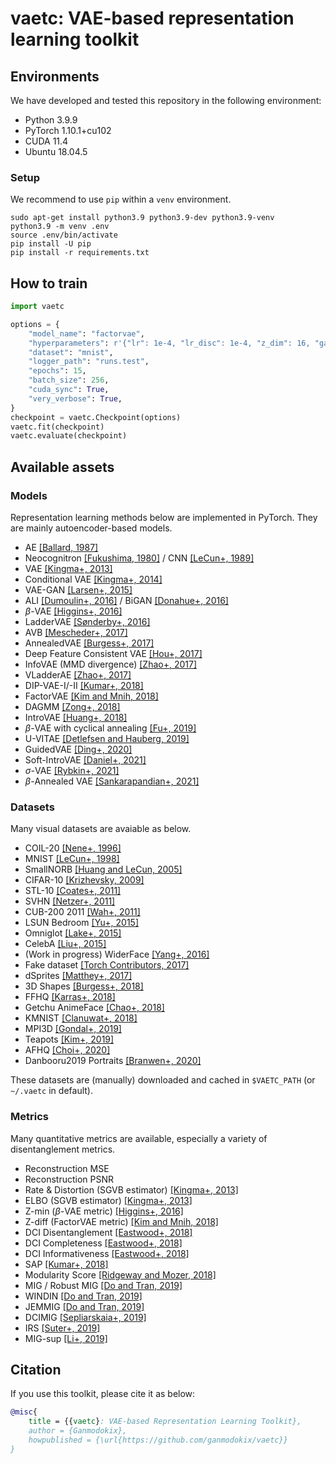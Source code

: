 # vaetc: VAE-based representation learning toolkit

## Environments
We have developed and tested this repository in the following environment:
- Python 3.9.9
- PyTorch 1.10.1+cu102
- CUDA 11.4
- Ubuntu 18.04.5

### Setup
We recommend to use `pip` within a `venv` environment.
```
sudo apt-get install python3.9 python3.9-dev python3.9-venv
python3.9 -m venv .env
source .env/bin/activate
pip install -U pip
pip install -r requirements.txt
```

## How to train
```python
import vaetc

options = {
    "model_name": "factorvae",
    "hyperparameters": r'{"lr": 1e-4, "lr_disc": 1e-4, "z_dim": 16, "gamma": 6}',
    "dataset": "mnist",
    "logger_path": "runs.test",
    "epochs": 15,
    "batch_size": 256,
    "cuda_sync": True,
    "very_verbose": True,
}
checkpoint = vaetc.Checkpoint(options)
vaetc.fit(checkpoint)
vaetc.evaluate(checkpoint)
```

## Available assets

### Models
Representation learning methods below are implemented in PyTorch. They are mainly autoencoder-based models.
- AE [[Ballard, 1987]](https://www.aaai.org/Library/AAAI/1987/aaai87-050.php)
- Neocognitron [[Fukushima, 1980]](https://link.springer.com/article/10.1007/BF00344251) / CNN [[LeCun+, 1989]](https://ieeexplore.ieee.org/document/6795724)
- VAE [[Kingma+, 2013]](https://openreview.net/forum?id=33X9fd2-9FyZd)
- Conditional VAE [[Kingma+, 2014]](https://papers.nips.cc/paper/2014/hash/d523773c6b194f37b938d340d5d02232-Abstract.html)
- VAE-GAN [[Larsen+, 2015]](https://arxiv.org/abs/1512.09300)
- ALI [[Dumoulin+, 2016]](https://openreview.net/forum?id=B1ElR4cgg) / BiGAN [[Donahue+, 2016]](https://arxiv.org/abs/1605.09782v7)
- $\beta$-VAE [[Higgins+, 2016]](https://openreview.net/forum?id=Sy2fzU9gl)
- LadderVAE [[Sønderby+, 2016]](https://arxiv.org/abs/1602.02282)
- AVB [[Mescheder+, 2017]](https://proceedings.mlr.press/v70/mescheder17a.html)
- AnnealedVAE [[Burgess+, 2017]](https://arxiv.org/abs/1804.03599)
- Deep Feature Consistent VAE [[Hou+, 2017]](https://ieeexplore.ieee.org/document/7926714)
- InfoVAE (MMD divergence) [[Zhao+, 2017]](https://arxiv.org/abs/1706.02262)
- VLadderAE [[Zhao+, 2017]](https://proceedings.mlr.press/v70/zhao17c.html)
- DIP-VAE-I/-II [[Kumar+, 2018]](https://openreview.net/forum?id=H1kG7GZAW)
- FactorVAE [[Kim and Mnih, 2018]](http://proceedings.mlr.press/v80/kim18b.html)
- DAGMM [[Zong+, 2018]](https://openreview.net/forum?id=BJJLHbb0-)
- IntroVAE [[Huang+, 2018]](https://proceedings.neurips.cc/paper/2018/hash/093f65e080a295f8076b1c5722a46aa2-Abstract.html)
- $\beta$-VAE with cyclical annealing [[Fu+, 2019]](https://arxiv.org/abs/1903.10145)
- U-VITAE [[Detlefsen and Hauberg, 2019]](https://proceedings.neurips.cc/paper/2019/hash/3493894fa4ea036cfc6433c3e2ee63b0-Abstract.html)
- GuidedVAE [[Ding+, 2020]](https://openaccess.thecvf.com/content_CVPR_2020/html/Ding_Guided_Variational_Autoencoder_for_Disentanglement_Learning_CVPR_2020_paper.html)
- Soft-IntroVAE [[Daniel+, 2021]](https://openaccess.thecvf.com/content/CVPR2021/html/Daniel_Soft-IntroVAE_Analyzing_and_Improving_the_Introspective_Variational_Autoencoder_CVPR_2021_paper.html)
- $\sigma$-VAE [[Rybkin+, 2021]](http://proceedings.mlr.press/v139/rybkin21a.html)
- $\beta$-Annealed VAE [[Sankarapandian+, 2021]](https://arxiv.org/abs/2107.10667)

### Datasets
Many visual datasets are avaiable as below.
- COIL-20 [[Nene+, 1996]](https://www.cs.columbia.edu/CAVE/software/softlib/coil-20.php)
- MNIST [[LeCun+, 1998]](http://yann.lecun.com/exdb/mnist/)
- SmallNORB [[Huang and LeCun, 2005]](https://cs.nyu.edu/~ylclab/data/norb-v1.0-small/)
- CIFAR-10 [[Krizhevsky, 2009]](https://www.cs.toronto.edu/~kriz/cifar.html)
- STL-10 [[Coates+, 2011]](https://cs.stanford.edu/~acoates/stl10)
- SVHN [[Netzer+, 2011]](http://ufldl.stanford.edu/housenumbers/)
- CUB-200 2011 [[Wah+, 2011]](http://www.vision.caltech.edu/visipedia/CUB-200-2011.html)
- LSUN Bedroom [[Yu+, 2015]](https://www.yf.io/p/lsun)
- Omniglot [[Lake+, 2015]](https://github.com/brendenlake/omniglot)
- CelebA [[Liu+, 2015]](https://mmlab.ie.cuhk.edu.hk/projects/CelebA.html)
- (Work in progress) WiderFace [[Yang+, 2016]](http://shuoyang1213.me/WIDERFACE/)
- Fake dataset [[Torch Contributors, 2017]](https://pytorch.org/vision/stable/generated/torchvision.datasets.FakeData.html#torchvision.datasets.FakeData)
- dSprites [[Matthey+, 2017]](https://github.com/deepmind/dsprites-dataset)
- 3D Shapes [[Burgess+, 2018]](https://github.com/deepmind/3d-shapes)
- FFHQ [[Karras+, 2018]](https://openaccess.thecvf.com/content_CVPR_2019/html/Karras_A_Style-Based_Generator_Architecture_for_Generative_Adversarial_Networks_CVPR_2019_paper.html)
- Getchu AnimeFace [[Chao+, 2018]](https://github.com/bchao1/Anime-Face-Dataset)
- KMNIST [[Clanuwat+, 2018]](http://codh.rois.ac.jp/kmnist/index.html.en)
- MPI3D [[Gondal+, 2019]](https://proceedings.neurips.cc/paper/2019/hash/d97d404b6119214e4a7018391195240a-Abstract.html)
- Teapots [[Kim+, 2019]](https://openaccess.thecvf.com/content_ICCV_2019/html/Kim_Bayes-Factor-VAE_Hierarchical_Bayesian_Deep_Auto-Encoder_Models_for_Factor_Disentanglement_ICCV_2019_paper.html)
- AFHQ [[Choi+, 2020]](https://openaccess.thecvf.com/content_CVPR_2020/html/Choi_StarGAN_v2_Diverse_Image_Synthesis_for_Multiple_Domains_CVPR_2020_paper.html)
- Danbooru2019 Portraits [[Branwen+, 2020]](https://www.gwern.net/Crops)

These datasets are (manually) downloaded and cached in `$VAETC_PATH` (or `~/.vaetc` in default).

### Metrics
Many quantitative metrics are available, especially a variety of disentanglement metrics.
- Reconstruction MSE
- Reconstruction PSNR
- Rate & Distortion (SGVB estimator) [[Kingma+, 2013]](https://openreview.net/forum?id=33X9fd2-9FyZd)
- ELBO (SGVB estimator) [[Kingma+, 2013]](https://openreview.net/forum?id=33X9fd2-9FyZd)
- Z-min ($\beta$-VAE metric) [[Higgins+, 2016]](https://openreview.net/forum?id=Sy2fzU9gl)
- Z-diff (FactorVAE metric) [[Kim and Mnih, 2018]](http://proceedings.mlr.press/v80/kim18b.html)
- DCI Disentanglement [[Eastwood+, 2018]](https://openreview.net/forum?id=By-7dz-AZ)
- DCI Completeness [[Eastwood+, 2018]](https://openreview.net/forum?id=By-7dz-AZ)
- DCI Informativeness [[Eastwood+, 2018]](https://openreview.net/forum?id=By-7dz-AZ)
- SAP [[Kumar+, 2018]](https://openreview.net/forum?id=H1kG7GZAW)
- Modularity Score [[Ridgeway and Mozer, 2018]](https://proceedings.neurips.cc/paper/2018/hash/2b24d495052a8ce66358eb576b8912c8-Abstract.html)
- MIG / Robust MIG [[Do and Tran, 2019]](https://openreview.net/forum?id=HJgK0h4Ywr)
- WINDIN [[Do and Tran, 2019]](https://openreview.net/forum?id=HJgK0h4Ywr)
- JEMMIG [[Do and Tran, 2019]](https://openreview.net/forum?id=HJgK0h4Ywr)
- DCIMIG [[Sepliarskaia+, 2019]](https://arxiv.org/abs/1910.05587)
- IRS [[Suter+, 2019]](http://proceedings.mlr.press/v97/suter19a.html)
- MIG-sup [[Li+, 2019]](https://openreview.net/forum?id=SJxpsxrYPS)

## Citation
If you use this toolkit, please cite it as below:
```bibtex
@misc{
    title = {{vaetc}: VAE-based Representation Learning Toolkit},
    author = {Ganmodokix},
    howpublished = {\url{https://github.com/ganmodokix/vaetc}}
}
```